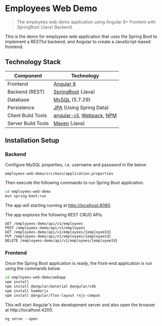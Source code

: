# Employees Web Demo
> The employees web demo application using Angular 8+ Frontent with SpringBoot (Java) Backend.


This is the demo for employees web application that uses the Spring Boot to implement a RESTful backend, and Angular to create a JavaScript-based frontend.  

## Technology Stack

| Component | Technology |
| --- | --- |
| Frontend | [Angular 8](https://angular.io/) |
| Backend (REST) | [SpringBoot](https://projects.spring.io/spring-bootava) (Java)|
| Database | [MySQL](https://www.mysql.com/) (5.7.29)|
| Persistence | [JPA](https://docs.spring.io/spring-data/jpa/docs/current/reference/html/#reference) (Using Spring Data) |
| Client Build Tools | [angular-cli](https://github.com/angular/angular-cli), [Webpack](https://webpack.js.org/concepts/), [NPM](https://www.npmjs.com/) |
| Server Build Tools | [Maven](https://github.com/apache/maven) (Java)|

## Installation Setup

### Backend
Configure MySQL properties, i.e. username and password in file below
```
employees-web-demo/src/main/application.properties
```
Then execute the following commands to run Spring Boot application.
```sh
cd employees-web-demo
mvn spring-boot:run
```
The app will starting running at <http://localhost:8080>.

The app explores the following REST CRUD APIs.
```
GET /employees-demo/api/v1/employees
POST /employees-demo/api/v1/employees
GET /employees-demo/api/v1/employees/{employeeId}
PUT /employees-demo/api/v1/employees/{employeeId}
DELETE /employees-demo/api/v1/employees/{employeeId}
```
### Frontend
Once the Spring Boot application is ready, the front-end application is run using the commands below.
```sh
cd employees-web-demo/webapp
npm install
npm install @angular/material @angular/cdk
npm install hammerjs
npm install @angular/flex-layout rxjs-compat
```
This will start Angular's live development server and also open the browser at http://localhost:4200.
```
ng serve --open
```
